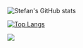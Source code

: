 ![Stefan's GitHub stats](https://github-readme-stats.vercel.app/api?username=stefan11111&show_icons=true&theme=transparent)

[![Top Langs](https://github-readme-stats.vercel.app/api/top-langs/?username=stefan11111&theme=transparent&layout=compact)](https://github.com/anuraghazra/github-readme-stats)

![](https://count.getloli.com/get/@stefan11111?theme=gelbooru)

